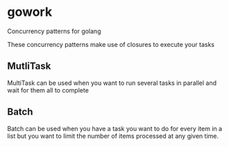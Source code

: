 # gowork
Concurrency patterns for golang

These concurrency patterns make use of closures to execute your tasks

## MutliTask

MultiTask can be used when you want to run several tasks in parallel and wait for them all to complete

## Batch

Batch can be used when you have a task you want to do for every item in a list but you want to limit 
the number of items processed at any given time.
